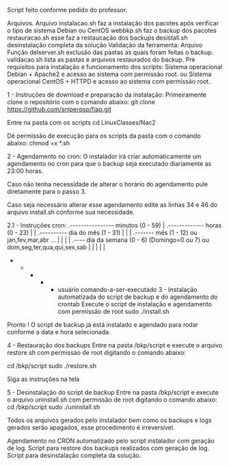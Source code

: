 Script feito conforme pedido do professor.

Arquivos.
Arquivo	instalacao.sh	faz a instalação dos pacotes após verificar o tipo de sistema Debian ou CentOS
webbkp.sh	faz o backup dos pacotes
restauracao.sh	esse faz a restaucação dos backups
desistall.sh	desinstalação completa da solução
Validação da ferramenta:
Arquivo	Função
delserver.sh exclusão das pastas as quais foram feitas o backup.
validacao.sh	 lista as pastas e arquivos restaurados do backup.
Pré requisitos para instalação e funcionamento dos scripts:
Sistema operacional Debian + Apache2 e acesso ao sistema com permissão root. ou Sistema operacional CentOS + HTTPD e acesso ao sistema com permissão root.

1 - Instruções de download e preparação da instalação:
Primeiramente clone o repositório com o comando abaixo:
git clone https://github.com/sniperpsp/fiap.git

Entre na pasta com os scripts
cd LinuxClasses/Nac2

Dê permissão de execução para os scripts da pasta com o comando abaixo:
chmod +x *.sh

2 - Agendamento no cron:
O instalador irá criar automaticamente um agendamento no cron para que o backup seja executado diariamente as 23:00 horas.

Caso não tenha necessidade de alterar o horário do agendamento pule diretamente para o passo 3.

Caso seja necessário alterar esse agendamento edite as linhas 34 e 46 do arquivo install.sh conforme sua necessidade.

2.1 - Instruções cron:
  .---------------- minutos (0 - 59)
  |  .------------- horas (0 - 23)
  |  |  .---------- dia do mês (1 - 31)
  |  |  |  .------- mês (1 - 12) ou jan,fev,mar,abr ...
  |  |  |  |  .---- dia da semana (0 - 6) (Domingo=0 ou 7) ou dom,seg,ter,qua,qui,sex,sab
  |  |  |  |  |
  *  *  *  *  *    usuário    comando-a-ser-executado
3 - Instalação automatizada do script de backup e do agendamento do crontab
Execute o script de instalação e agendamento com permissão de root
sudo ./install.sh

Pronto !
O script de backup já está instalado e agendado para rodar conforme a data e hora selecionada.

4 - Restauração dos backups
Entre na pasta /bkp/script e execute o arquivo restore.sh com permissao de root digitando o comando abaixo:

cd /bkp/script
sudo ./restore.sh

Siga as instruções na tela

5 - Desinstalação do script de backup
Entre na pasta /bkp/script e execute o arquivo uninstall.sh com permissão de root digitando o comando abaixo:
cd /bkp/script
sudo ./uninstall.sh

Todos os arquivos gerados pelo instalador bem como os backups e logs gerados serão apagados, esse procedimento é irreversível.

Agendamento no CRON automatizado pelo script instalador com geração de log.
Script para restore dos backups realizados com geração de log.
Script para desinstalação completa da solução.


